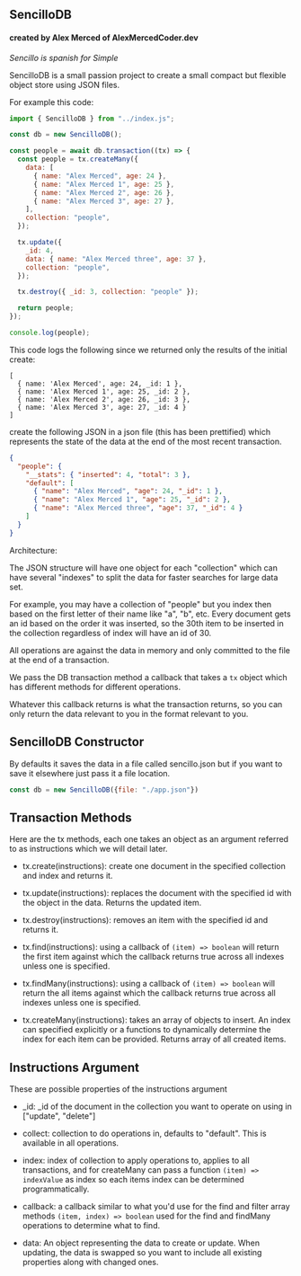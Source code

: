 ## SencilloDB
#### created by Alex Merced of AlexMercedCoder.dev

_Sencillo is spanish for Simple_

SencilloDB is a small passion project to create a small compact but flexible object store using JSON files.

For example this code:

```js
import { SencilloDB } from "../index.js";

const db = new SencilloDB();

const people = await db.transaction((tx) => {
  const people = tx.createMany({
    data: [
      { name: "Alex Merced", age: 24 },
      { name: "Alex Merced 1", age: 25 },
      { name: "Alex Merced 2", age: 26 },
      { name: "Alex Merced 3", age: 27 },
    ],
    collection: "people",
  });

  tx.update({
    _id: 4,
    data: { name: "Alex Merced three", age: 37 },
    collection: "people",
  });

  tx.destroy({ _id: 3, collection: "people" });

  return people;
});

console.log(people);
```

This code logs the following since we returned only the results of the initial create:

```
[
  { name: 'Alex Merced', age: 24, _id: 1 },
  { name: 'Alex Merced 1', age: 25, _id: 2 },
  { name: 'Alex Merced 2', age: 26, _id: 3 },
  { name: 'Alex Merced 3', age: 27, _id: 4 }
]
```

create the following JSON in a json file (this has been prettified) which represents the state of the data at the end of the most recent transaction.

```json
{
  "people": {
    "__stats": { "inserted": 4, "total": 3 },
    "default": [
      { "name": "Alex Merced", "age": 24, "_id": 1 },
      { "name": "Alex Merced 1", "age": 25, "_id": 2 },
      { "name": "Alex Merced three", "age": 37, "_id": 4 }
    ]
  }
}
```

Architecture:

The JSON structure will have one object for each "collection" which can have several "indexes" to split the data for faster searches for large data set.

For example, you may have a collection of "people" but you index then based on the first letter of their name like "a", "b", etc. Every document gets an id based on the order it was inserted, so the 30th item to be inserted in the collection regardless of index will have an id of 30.

All operations are against the data in memory and only committed to the file at the end of a transaction.

We pass the DB transaction method a callback that takes a `tx` object which has different methods for different operations.

Whatever this callback returns is what the transaction returns, so you can only return the data relevant to you in the format relevant to you.

## SencilloDB Constructor

By defaults it saves the data in a file called sencillo.json but if you want to save it elsewhere just pass it a file location.

```js
const db = new SencilloDB({file: "./app.json"})
```

## Transaction Methods

Here are the tx methods, each one takes an object as an argument referred to as instructions which we will detail later.

- tx.create(instructions): create one document in the specified collection and index and returns it.

- tx.update(instructions): replaces the document with the specified id with the object in the data. Returns the updated item.

- tx.destroy(instructions): removes an item with the specified id and returns it.

- tx.find(instructions): using a callback of `(item) => boolean` will return the first item against which the callback returns true across all indexes unless one is specified.

- tx.findMany(instructions): using a callback of `(item) => boolean` will return the all items against which the callback returns true across all indexes unless one is specified.

- tx.createMany(instructions): takes an array of objects to insert. An index can specified explicitly or a functions to dynamically determine the index for each item can be provided. Returns array of all created items.

## Instructions Argument

These are possible properties of the instructions argument

- _id: _id of the document in the collection you want to operate on using in ["update", "delete"]

- collect: collection to do operations in, defaults to "default". This is available in all operations.

- index: index of collection to apply operations to, applies to all transactions, and for createMany can pass a function `(item) => indexValue` as index so each items index can be determined programmatically.

- callback: a callback similar to what you'd use for the find and filter array methods `(item, index) => boolean` used for the find and findMany operations to determine what to find.

- data: An object representing the data to create or update. When updating, the data is swapped so you want to include all existing properties along with changed ones.
